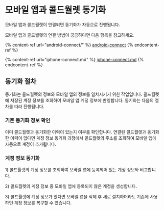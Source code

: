 # 모바일 앱과 콜드월렛 동기화

모바일 앱과 콜드월렛이 연결되면 동기화가 자동으로 진행됩니다.&#x20;

모바일 앱과 콜드월렛의 연결 방법이 궁금하다면 다음 항목을 참고하세요.

{% content-ref url="android-connect/" %}
[android-connect](android-connect/)
{% endcontent-ref %}

{% content-ref url="iphone-connect.md" %}
[iphone-connect.md](iphone-connect.md)
{% endcontent-ref %}

## 동기화 절차 <a href="#synchronization-process" id="synchronization-process"></a>

동기화는 콜드월렛의 정보와 모바일 앱의 정보를 일치시키기 위한 작업입니다. 콜드월렛에 저장된 계정 정보를 조회하여 모바일 앱 계정 정보에 반영합니다. 동기화는 다음의 절차를 따라 진행됩니다.

### 기존 동기화 정보 확인 <a href="#verify-previously-synchronized-information" id="verify-previously-synchronized-information"></a>

이미 콜드월렛과 동기화한 이력이 있는지 여부를 확인합니다. 연결된 콜드월렛과 동기화한 이력이 없다면 계정 정보 동기화 과정에서 콜드월렛의 주소를 조회하여 모바일 앱에 자동으로 계정이 추가됩니다.

### 계정 정보 동기화 <a href="#synchronize-account-information" id="synchronize-account-information"></a>

1\) 콜드월렛의 계정 정보를 조회하여 모바일 앱에 등록되어 있는 계정 정보와 비교합니다.

2\) 콜드월렛의 계정 정보 중 모바일 앱에 등록되지 않은 계정을 생성합니다.

3\) 콜드월렛에 계정 정보가 있다면 모바일 앱을 삭제 후 새로 설치하더라도 기존에 사용하던 계정 정보를 복구할 수 있습니다.
